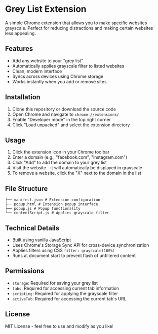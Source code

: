 # Grey List Extension

A simple Chrome extension that allows you to make specific websites grayscale. Perfect for reducing distractions and making certain websites less appealing.

## Features

- Add any website to your "grey list"
- Automatically applies grayscale filter to listed websites
- Clean, modern interface
- Syncs across devices using Chrome storage
- Works instantly when you add or remove sites

## Installation

1. Clone this repository or download the source code
2. Open Chrome and navigate to `chrome://extensions/`
3. Enable "Developer mode" in the top right corner
4. Click "Load unpacked" and select the extension directory

## Usage

1. Click the extension icon in your Chrome toolbar
2. Enter a domain (e.g., "facebook.com", "instagram.com")
3. Click "Add" to add the domain to your grey list
4. Visit the website - it will automatically be displayed in grayscale
5. To remove a website, click the "X" next to the domain in the list

## File Structure

```
├── manifest.json # Extension configuration
├── popup.html # Extension popup interface
├── popup.js # Popup functionality
└── contentScript.js # Applies grayscale filter
```
## Technical Details

- Built using vanilla JavaScript
- Uses Chrome's Storage Sync API for cross-device synchronization
- Applies filters using CSS `filter: grayscale(100%)`
- Runs at document start to prevent flash of unfiltered content

## Permissions

- `storage`: Required for saving your grey list
- `tabs`: Required for accessing current tab information
- `scripting`: Required for applying the grayscale filter
- `activeTab`: Required for accessing the current tab's URL

## License

MIT License - feel free to use and modify as you like!